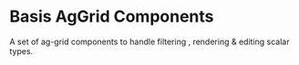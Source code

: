 # Basis AgGrid Components

A set of ag-grid components to handle filtering , rendering & editing scalar types.
